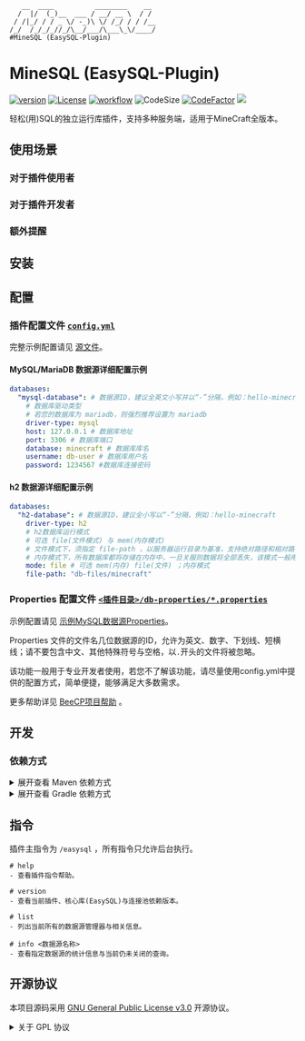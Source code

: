 ```text
   __  ____          ________    __ 
  /  |/  (_)__  ___ / __/ __ \  / / 
 / /|_/ / / _ \/ -_)\ \/ /_/ / / /__
/_/  /_/_/_//_/\__/___/\___\_\/____/
#MineSQL (EasySQL-Plugin)
```

# MineSQL (EasySQL-Plugin)
[![version](https://img.shields.io/github/v/release/CarmJos/MineSQL)](https://github.com/CarmJos/MineSQL/releases)
[![License](https://img.shields.io/github/license/CarmJos/MineSQL)](https://opensource.org/licenses/GPL-3.0)
[![workflow](https://github.com/CarmJos/MineSQL/actions/workflows/maven.yml/badge.svg?branch=master)](https://github.com/CarmJos/MineSQL/actions/workflows/maven.yml)
![CodeSize](https://img.shields.io/github/languages/code-size/CarmJos/MineSQL)
[![CodeFactor](https://www.codefactor.io/repository/github/carmjos/minesql/badge)](https://www.codefactor.io/repository/github/carmjos/minesql)
![](https://visitor-badge.glitch.me/badge?page_id=MineSQL.readme)

轻松(用)SQL的独立运行库插件，支持多种服务端，适用于MineCraft全版本。

## 使用场景

### 对于插件使用者

### 对于插件开发者

### 额外提醒

## 安装

## 配置

### 插件配置文件 [`config.yml`](minesql-core/src/main/resources/config.yml)

完整示例配置请见 [源文件](minesql-core/src/main/resources/config.yml)。

#### MySQL/MariaDB 数据源详细配置示例

```yaml
databases:
  "mysql-database": # 数据源ID，建议全英文小写并以“-”分隔，例如：hello-minecraft
    # 数据库驱动类型
    # 若您的数据库为 mariadb，则强烈推荐设置为 mariadb
    driver-type: mysql
    host: 127.0.0.1 # 数据库地址
    port: 3306 # 数据库端口
    database: minecraft # 数据库库名
    username: db-user # 数据库用户名
    password: 1234567 #数据库连接密码
```

#### h2 数据源详细配置示例

```yaml
databases:
  "h2-database": # 数据源ID，建议全小写以“-”分隔，例如：hello-minecraft
    driver-type: h2
    # h2数据库运行模式
    # 可选 file(文件模式) 与 mem(内存模式)
    # 文件模式下，须指定 file-path ，以服务器运行目录为基准，支持绝对路径和相对路径。
    # 内存模式下，所有数据库都将存储在内存中，一旦关服则数据将全部丢失，该模式一般用于测试
    mode: file # 可选 mem(内存) file(文件) ；内存模式
    file-path: "db-files/minecraft"
```

### Properties 配置文件 [`<插件目录>/db-properties/*.properties`](minesql-core/src/main/resources/db-properties/.example-mysql.properties)

示例配置请见 [示例MySQL数据源Properties](minesql-core/src/main/resources/db-properties/.example-mysql.properties)。

Properties 文件的文件名几位数据源的ID，允许为英文、数字、下划线、短横线；请不要包含中文、其他特殊符号与空格，以`.`开头的文件将被忽略。

该功能一般用于专业开发者使用，若您不了解该功能，请尽量使用config.yml中提供的配置方式，简单便捷，能够满足大多数需求。

更多帮助详见 [BeeCP项目帮助](https://github.com/Chris2018998/BeeCP) 。

## 开发

### 依赖方式

<details>
<summary>展开查看 Maven 依赖方式</summary>

```xml

<project>
    <repositories>

        <repository>
            <!--采用Maven中心库，安全稳定，但版本更新需要等待同步-->
            <id>maven</id>
            <name>Maven Central</name>
            <url>https://repo1.maven.org/maven2</url>
        </repository>

        <repository>
            <!--采用github依赖库，安全稳定，但需要配置 (推荐)-->
            <id>MineSQL</id>
            <name>GitHub Packages</name>
            <url>https://maven.pkg.github.com/CarmJos/MineSQL</url>
        </repository>

        <repository>
            <!--采用我的私人依赖库，简单方便，但可能因为变故而无法使用-->
            <id>carm-repo</id>
            <name>Carm's Repo</name>
            <url>https://repo.carm.cc/repository/maven-public/</url>
        </repository>

    </repositories>

    <dependencies>

        <dependency>
            <groupId>cc.carm.plugin</groupId>
            <artifactId>minesql-api</artifactId>
            <version>[LATEST RELEASE]</version>
            <scope>provided</scope>
        </dependency>

    </dependencies>
</project>
```

</details>

<details>
<summary>展开查看 Gradle 依赖方式</summary>

```groovy
repositories {

    //采用Maven中心库，安全稳定，但版本更新需要等待同步
    mavenCentral()

    // 采用github依赖库，安全稳定，但需要配置 (推荐)
    maven { url 'https://maven.pkg.github.com/CarmJos/MineSQL' }

    // 采用我的私人依赖库，简单方便，但可能因为变故而无法使用
    maven { url 'https://repo.carm.cc/repository/maven-public/' }
}

dependencies {
    compileOnly "cc.carm.plugin:minesql-api:[LATEST RELEASE]"
}
```

</details>

## 指令

插件主指令为 `/easysql` ，所有指令只允许后台执行。

```text
# help
- 查看插件指令帮助。

# version
- 查看当前插件、核心库(EasySQL)与连接池依赖版本。

# list
- 列出当前所有的数据源管理器与相关信息。

# info <数据源名称>
- 查看指定数据源的统计信息与当前仍未关闭的查询。
```

## 开源协议

本项目源码采用 [GNU General Public License v3.0](https://opensource.org/licenses/GPL-3.0) 开源协议。

<details>
  <summary>关于 GPL 协议</summary>

> GNU General Public Licence (GPL) 有可能是开源界最常用的许可模式。GPL 保证了所有开发者的权利，同时为使用者提供了足够的复制，分发，修改的权利：
>
> #### 可自由复制
> 你可以将软件复制到你的电脑，你客户的电脑，或者任何地方。复制份数没有任何限制。
> #### 可自由分发
> 在你的网站提供下载，拷贝到U盘送人，或者将源代码打印出来从窗户扔出去（环保起见，请别这样做）。
> #### 可以用来盈利
> 你可以在分发软件的时候收费，但你必须在收费前向你的客户提供该软件的 GNU GPL 许可协议，以便让他们知道，他们可以从别的渠道免费得到这份软件，以及你收费的理由。
> #### 可自由修改
> 如果你想添加或删除某个功能，没问题，如果你想在别的项目中使用部分代码，也没问题，唯一的要求是，使用了这段代码的项目也必须使用
> GPL 协议。
>
> 需要注意的是，分发的时候，需要明确提供源代码和二进制文件，另外，用于某些程序的某些协议有一些问题和限制，你可以看一下
> @PierreJoye 写的 Practical Guide to GPL Compliance 一文。使用 GPL 协议，你必须在源代码代码中包含相应信息，以及协议本身。
>
> *以上文字来自 [五种开源协议GPL,LGPL,BSD,MIT,Apache](https://www.oschina.net/question/54100_9455) 。*
</details>
